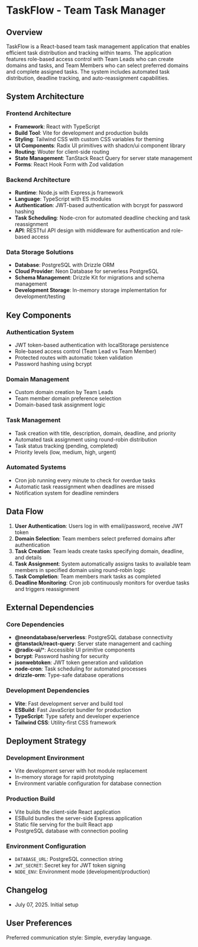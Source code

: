 # TaskFlow - Team Task Manager

## Overview

TaskFlow is a React-based team task management application that enables efficient task distribution and tracking within teams. The application features role-based access control with Team Leads who can create domains and tasks, and Team Members who can select preferred domains and complete assigned tasks. The system includes automated task distribution, deadline tracking, and auto-reassignment capabilities.

## System Architecture

### Frontend Architecture
- **Framework**: React with TypeScript
- **Build Tool**: Vite for development and production builds
- **Styling**: Tailwind CSS with custom CSS variables for theming
- **UI Components**: Radix UI primitives with shadcn/ui component library
- **Routing**: Wouter for client-side routing
- **State Management**: TanStack React Query for server state management
- **Forms**: React Hook Form with Zod validation

### Backend Architecture
- **Runtime**: Node.js with Express.js framework
- **Language**: TypeScript with ES modules
- **Authentication**: JWT-based authentication with bcrypt for password hashing
- **Task Scheduling**: Node-cron for automated deadline checking and task reassignment
- **API**: RESTful API design with middleware for authentication and role-based access

### Data Storage Solutions
- **Database**: PostgreSQL with Drizzle ORM
- **Cloud Provider**: Neon Database for serverless PostgreSQL
- **Schema Management**: Drizzle Kit for migrations and schema management
- **Development Storage**: In-memory storage implementation for development/testing

## Key Components

### Authentication System
- JWT token-based authentication with localStorage persistence
- Role-based access control (Team Lead vs Team Member)
- Protected routes with automatic token validation
- Password hashing using bcrypt

### Domain Management
- Custom domain creation by Team Leads
- Team member domain preference selection
- Domain-based task assignment logic

### Task Management
- Task creation with title, description, domain, deadline, and priority
- Automated task assignment using round-robin distribution
- Task status tracking (pending, completed)
- Priority levels (low, medium, high, urgent)

### Automated Systems
- Cron job running every minute to check for overdue tasks
- Automatic task reassignment when deadlines are missed
- Notification system for deadline reminders

## Data Flow

1. **User Authentication**: Users log in with email/password, receive JWT token
2. **Domain Selection**: Team members select preferred domains after authentication
3. **Task Creation**: Team leads create tasks specifying domain, deadline, and details
4. **Task Assignment**: System automatically assigns tasks to available team members in specified domain using round-robin logic
5. **Task Completion**: Team members mark tasks as completed
6. **Deadline Monitoring**: Cron job continuously monitors for overdue tasks and triggers reassignment

## External Dependencies

### Core Dependencies
- **@neondatabase/serverless**: PostgreSQL database connectivity
- **@tanstack/react-query**: Server state management and caching
- **@radix-ui/***: Accessible UI primitive components
- **bcrypt**: Password hashing for security
- **jsonwebtoken**: JWT token generation and validation
- **node-cron**: Task scheduling for automated processes
- **drizzle-orm**: Type-safe database operations

### Development Dependencies
- **Vite**: Fast development server and build tool
- **ESBuild**: Fast JavaScript bundler for production
- **TypeScript**: Type safety and developer experience
- **Tailwind CSS**: Utility-first CSS framework

## Deployment Strategy

### Development Environment
- Vite development server with hot module replacement
- In-memory storage for rapid prototyping
- Environment variable configuration for database connection

### Production Build
- Vite builds the client-side React application
- ESBuild bundles the server-side Express application
- Static file serving for the built React app
- PostgreSQL database with connection pooling

### Environment Configuration
- `DATABASE_URL`: PostgreSQL connection string
- `JWT_SECRET`: Secret key for JWT token signing
- `NODE_ENV`: Environment mode (development/production)

## Changelog
- July 07, 2025. Initial setup

## User Preferences

Preferred communication style: Simple, everyday language.